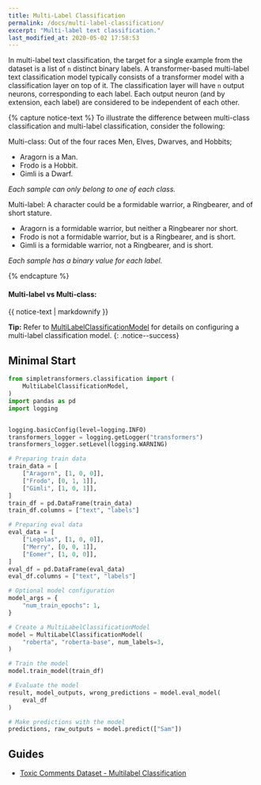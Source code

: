 ```yaml
---
title: Multi-Label Classification
permalink: /docs/multi-label-classification/
excerpt: "Multi-label text classification."
last_modified_at: 2020-05-02 17:58:53
---
```


In multi-label text classification, the target for a single example from the dataset is a list of `n` distinct binary labels. A transformer-based multi-label text classification model typically consists of a transformer model with a classification layer on top of it. The classification layer will have `n` output neurons, corresponding to each label. Each output neuron (and by extension, each label) are considered to be independent of each other.

{% capture notice-text %}
To illustrate the difference between multi-class classification and multi-label classification, consider the following:

Multi-class: Out of the four races Men, Elves, Dwarves, and Hobbits;

* Aragorn is a Man.
* Frodo is a Hobbit.
* Gimli is a Dwarf.

*Each sample can only belong to one of each class.*

Multi-label: A character could be a formidable warrior, a Ringbearer, and of short stature.

* Aragorn is a formidable warrior, but neither a Ringbearer nor short.
* Frodo is not a formidable warrior, but is a Ringbearer, and is short.
* Gimli is a formidable warrior, not a Ringbearer, and is short.

*Each sample has a binary value for each label.*

{% endcapture %}

<div class="notice--success">
  <h4>Multi-label vs Multi-class:</h4>
  {{ notice-text | markdownify }}
</div>


**Tip:** Refer to [MultiLabelClassificationModel](/docs/classification-models/#multilabelclassificationmodel) for details on configuring a multi-label classification model.
{: .notice--success}


## Minimal Start

```python
from simpletransformers.classification import (
    MultiLabelClassificationModel,
)
import pandas as pd
import logging


logging.basicConfig(level=logging.INFO)
transformers_logger = logging.getLogger("transformers")
transformers_logger.setLevel(logging.WARNING)

# Preparing train data
train_data = [
    ["Aragorn", [1, 0, 0]],
    ["Frodo", [0, 1, 1]],
    ["Gimli", [1, 0, 1]],
]
train_df = pd.DataFrame(train_data)
train_df.columns = ["text", "labels"]

# Preparing eval data
eval_data = [
    ["Legolas", [1, 0, 0]],
    ["Merry", [0, 0, 1]],
    ["Eomer", [1, 0, 0]],
]
eval_df = pd.DataFrame(eval_data)
eval_df.columns = ["text", "labels"]

# Optional model configuration
model_args = {
    "num_train_epochs": 1,
}

# Create a MultiLabelClassificationModel
model = MultiLabelClassificationModel(
    "roberta", "roberta-base", num_labels=3,
)

# Train the model
model.train_model(train_df)

# Evaluate the model
result, model_outputs, wrong_predictions = model.eval_model(
    eval_df
)

# Make predictions with the model
predictions, raw_outputs = model.predict(["Sam"])

```

## Guides

- [Toxic Comments Dataset - Multilabel Classification](https://towardsdatascience.com/multi-label-classification-using-bert-roberta-xlnet-xlm-and-distilbert-with-simple-transformers-b3e0cda12ce5?source=friends_link&sk=354e688fe238bfb43e9a575216816219)
